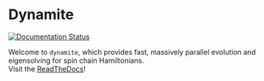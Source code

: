 Dynamite
========

[![Documentation Status](https://readthedocs.org/projects/dynamite/badge/?version=latest)](https://dynamite.readthedocs.io/en/latest/?badge=latest)

Welcome to `dynamite`, which provides fast, massively parallel evolution and eigensolving for spin chain Hamiltonians.  
Visit the [ReadTheDocs](https://dynamite.readthedocs.io)!
